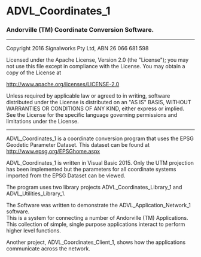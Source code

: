# ADVL_Coordinates_1
### Andorville (TM) Coordinate Conversion Software.



- - -
Copyright 2016 Signalworks Pty Ltd, ABN 26 066 681 598

Licensed under the Apache License, Version 2.0 (the "License");
you may not use this file except in compliance with the License.
You may obtain a copy of the License at

http://www.apache.org/licenses/LICENSE-2.0

Unless required by applicable law or agreed to in writing, software
distributed under the License is distributed on an "AS IS" BASIS,
WITHOUT WARRANTIES OR CONDITIONS OF ANY KIND, either express or implied.
See the License for the specific language governing permissions and
limitations under the License.



- - -


ADVL_Coordinates_1 is a coordinate conversion program that uses the EPSG Geodetic Parameter Dataset.
This dataset can be found at http://www.epsg.org/EPSGhome.aspx

ADVL_Coordinates_1 is written in Visual Basic 2015.
Only the UTM projection has been implemented but the parameters for all coordinate systems imported from the EPSG Dataset can be viewed.

The program uses two library projects ADVL_Coordinates_Library_1 and ADVL_Utilities_Library_1.

The Software was written to demonstrate the ADVL_Application_Network_1 software.  
This is a system for connecting a number of Andorville (TM) Applications.
This collection of simple, single purpose applications interact to perform higher level functions.

Another project, ADVL_Coordinates_Client_1, shows how the applications communicate across the network.



